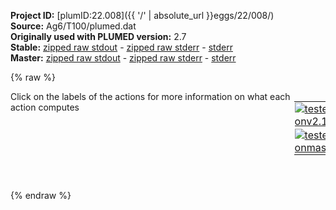 **Project ID:** [plumID:22.008]({{ '/' | absolute_url }}eggs/22/008/)  
**Source:** Ag6/T100/plumed.dat  
**Originally used with PLUMED version:** 2.7  
**Stable:** [zipped raw stdout](plumed.dat.plumed.stdout.txt.zip) - [zipped raw stderr](plumed.dat.plumed.stderr.txt.zip) - [stderr](plumed.dat.plumed.stderr)  
**Master:** [zipped raw stdout](plumed.dat.plumed_master.stdout.txt.zip) - [zipped raw stderr](plumed.dat.plumed_master.stderr.txt.zip) - [stderr](plumed.dat.plumed_master.stderr)  

{% raw %}
<div style="width: 100%; float:left">
<div style="width: 90%; float:left" id="value_details_data/Ag6/T100/plumed.dat"> Click on the labels of the actions for more information on what each action computes </div>
<div style="width: 10%; float:left"><table><tr><td style="padding:1px"><a href="plumed.dat.plumed.stderr"><img src="https://img.shields.io/badge/v2.10-passing-green.svg" alt="tested onv2.10" /></a></td></tr><tr><td style="padding:1px"><a href="plumed.dat.plumed_master.stderr"><img src="https://img.shields.io/badge/master-passing-green.svg" alt="tested onmaster" /></a></td></tr></table></div></div>
<pre style="width=97%;">
<span class="plumedtooltip" style="color:green">UNITS<span class="right">This command sets the internal units for the code. <a href="https://www.plumed.org/doc-master/user-doc/html/_u_n_i_t_s.html" style="color:green">More details</a><i></i></span></span> <span class="plumedtooltip">LENGTH<span class="right">the units of lengths<i></i></span></span>=A <span class="plumedtooltip">TIME<span class="right">the units of time<i></i></span></span>=0.0101805 <span class="plumedtooltip">ENERGY<span class="right">the units of energy<i></i></span></span>=96.4853329
<span id="data/Ag6/T100/plumed.datdefc_short"><span style="display:none;" id="data/Ag6/T100/plumed.dat">The UNITS action with label <b></b> calculates something</span><b name="data/Ag6/T100/plumed.datc" onclick='showPath("data/Ag6/T100/plumed.dat","data/Ag6/T100/plumed.datc","data/Ag6/T100/plumed.datc","black")'>c</b><span style="display:none;" id="data/Ag6/T100/plumed.datc">The COORDINATION action with label <b>c</b> calculates the following quantities:<table  align="center" frame="void" width="95%" cellpadding="5%"><tr><td width="5%"><b> Quantity </b>  </td><td width="5%"><b> Type </b>  </td><td><b> Description </b> </td></tr><tr><td width="5%">c</td><td width="5%"><font color="black">scalar</font></td><td>the value of the coordination</td></tr></table></span>: <span class="plumedtooltip" style="color:green">COORDINATION<span class="right">Calculate coordination numbers. This action has <a class="toggler" href='javascript:;' onclick='toggleDisplay("data/Ag6/T100/plumed.datdefc");'>hidden defaults</a>. <a href="https://www.plumed.org/doc-master/user-doc/html/_c_o_o_r_d_i_n_a_t_i_o_n.html">More details</a><i></i></span></span> <span class="plumedtooltip">GROUPA<span class="right">First list of atoms<i></i></span></span>=1-6 <span class="plumedtooltip">GROUPB<span class="right">Second list of atoms (if empty, N*(N-1)/2 pairs in GROUPA are counted)<i></i></span></span>=1-6 <span class="plumedtooltip">R_0<span class="right">The r_0 parameter of the switching function<i></i></span></span>=2.8
</span><span id="data/Ag6/T100/plumed.datdefc_long" style="display:none;"><b name="data/Ag6/T100/plumed.datc" onclick='showPath("data/Ag6/T100/plumed.dat","data/Ag6/T100/plumed.datc","data/Ag6/T100/plumed.datc","black")'>c</b>: <span class="plumedtooltip" style="color:green">COORDINATION<span class="right">Calculate coordination numbers. This action uses the <a class="toggler" href='javascript:;' onclick='toggleDisplay("data/Ag6/T100/plumed.datdefc");'>defaults shown here</a>. <a href="https://www.plumed.org/doc-master/user-doc/html/_c_o_o_r_d_i_n_a_t_i_o_n.html">More details</a><i></i></span></span> <span class="plumedtooltip">GROUPA<span class="right">First list of atoms<i></i></span></span>=1-6 <span class="plumedtooltip">GROUPB<span class="right">Second list of atoms (if empty, N*(N-1)/2 pairs in GROUPA are counted)<i></i></span></span>=1-6 <span class="plumedtooltip">R_0<span class="right">The r_0 parameter of the switching function<i></i></span></span>=2.8  <span class="plumedtooltip">D_0<span class="right"> The d_0 parameter of the switching function<i></i></span></span>=0.0 <span class="plumedtooltip">NN<span class="right"> The n parameter of the switching function <i></i></span></span>=6 <span class="plumedtooltip">MM<span class="right"> The m parameter of the switching function; 0 implies 2*NN<i></i></span></span>=0
</span><b name="data/Ag6/T100/plumed.datr" onclick='showPath("data/Ag6/T100/plumed.dat","data/Ag6/T100/plumed.datr","data/Ag6/T100/plumed.datr","black")'>r</b><span style="display:none;" id="data/Ag6/T100/plumed.datr">The GYRATION action with label <b>r</b> calculates the following quantities:<table  align="center" frame="void" width="95%" cellpadding="5%"><tr><td width="5%"><b> Quantity </b>  </td><td width="5%"><b> Type </b>  </td><td><b> Description </b> </td></tr><tr><td width="5%">r</td><td width="5%"><font color="black">scalar</font></td><td>the radius of gyration</td></tr></table></span>: <span class="plumedtooltip" style="color:green">GYRATION<span class="right">Calculate the radius of gyration, or other properties related to it. <a href="https://www.plumed.org/doc-master/user-doc/html/_g_y_r_a_t_i_o_n.html" style="color:green">More details</a><i></i></span></span> <span class="plumedtooltip">ATOMS<span class="right">the group of atoms that you are calculating the Gyration Tensor for<i></i></span></span>=1-6
<b name="data/Ag6/T100/plumed.datrrot" onclick='showPath("data/Ag6/T100/plumed.dat","data/Ag6/T100/plumed.datrrot","data/Ag6/T100/plumed.datrrot","black")'>rrot</b><span style="display:none;" id="data/Ag6/T100/plumed.datrrot">The COMBINE action with label <b>rrot</b> calculates the following quantities:<table  align="center" frame="void" width="95%" cellpadding="5%"><tr><td width="5%"><b> Quantity </b>  </td><td width="5%"><b> Type </b>  </td><td><b> Description </b> </td></tr><tr><td width="5%">rrot</td><td width="5%"><font color="black">scalar</font></td><td>a linear compbination</td></tr></table></span>: <span class="plumedtooltip" style="color:green">COMBINE<span class="right">Calculate a polynomial combination of a set of other variables. <a href="https://www.plumed.org/doc-master/user-doc/html/_c_o_m_b_i_n_e.html" style="color:green">More details</a><i></i></span></span> <span class="plumedtooltip">ARG<span class="right">the values input to this function<i></i></span></span>=<b name="data/Ag6/T100/plumed.datc">c</b>,<b name="data/Ag6/T100/plumed.datr">r</b> <span class="plumedtooltip">COEFFICIENTS<span class="right"> the coefficients of the arguments in your function<i></i></span></span>=0.07534,0.99715 <span class="plumedtooltip">PERIODIC<span class="right">if the output of your function is periodic then you should specify the periodicity of the function<i></i></span></span>=NO
<b name="data/Ag6/T100/plumed.datcrot" onclick='showPath("data/Ag6/T100/plumed.dat","data/Ag6/T100/plumed.datcrot","data/Ag6/T100/plumed.datcrot","black")'>crot</b><span style="display:none;" id="data/Ag6/T100/plumed.datcrot">The COMBINE action with label <b>crot</b> calculates the following quantities:<table  align="center" frame="void" width="95%" cellpadding="5%"><tr><td width="5%"><b> Quantity </b>  </td><td width="5%"><b> Type </b>  </td><td><b> Description </b> </td></tr><tr><td width="5%">crot</td><td width="5%"><font color="black">scalar</font></td><td>a linear compbination</td></tr></table></span>: <span class="plumedtooltip" style="color:green">COMBINE<span class="right">Calculate a polynomial combination of a set of other variables. <a href="https://www.plumed.org/doc-master/user-doc/html/_c_o_m_b_i_n_e.html" style="color:green">More details</a><i></i></span></span> <span class="plumedtooltip">ARG<span class="right">the values input to this function<i></i></span></span>=<b name="data/Ag6/T100/plumed.datc">c</b>,<b name="data/Ag6/T100/plumed.datr">r</b> <span class="plumedtooltip">COEFFICIENTS<span class="right"> the coefficients of the arguments in your function<i></i></span></span>=0.99715,-0.07534 <span class="plumedtooltip">PERIODIC<span class="right">if the output of your function is periodic then you should specify the periodicity of the function<i></i></span></span>=NO
<span class="plumedtooltip" style="color:green">UPPER_WALLS<span class="right">Defines a wall for the value of one or more collective variables, <a href="https://www.plumed.org/doc-master/user-doc/html/_u_p_p_e_r__w_a_l_l_s.html" style="color:green">More details</a><i></i></span></span> <span class="plumedtooltip">ARG<span class="right">the arguments on which the bias is acting<i></i></span></span>=<b name="data/Ag6/T100/plumed.datrrot">rrot</b> <span class="plumedtooltip">AT<span class="right">the positions of the wall<i></i></span></span>=3.3 <span class="plumedtooltip">KAPPA<span class="right">the force constant for the wall<i></i></span></span>=50
<span class="plumedtooltip" style="color:green">LOWER_WALLS<span class="right">Defines a wall for the value of one or more collective variables, <a href="https://www.plumed.org/doc-master/user-doc/html/_l_o_w_e_r__w_a_l_l_s.html" style="color:green">More details</a><i></i></span></span> <span class="plumedtooltip">ARG<span class="right">the arguments on which the bias is acting<i></i></span></span>=<b name="data/Ag6/T100/plumed.datcrot">crot</b> <span class="plumedtooltip">AT<span class="right">the positions of the wall<i></i></span></span>=8. <span class="plumedtooltip">KAPPA<span class="right">the force constant for the wall<i></i></span></span>=10
<span class="plumedtooltip" style="color:green">METAD<span class="right">Used to performed metadynamics on one or more collective variables. <a href="https://www.plumed.org/doc-master/user-doc/html/_m_e_t_a_d.html" style="color:green">More details</a><i></i></span></span> <span class="plumedtooltip">ARG<span class="right">the labels of the scalars on which the bias will act<i></i></span></span>=<b name="data/Ag6/T100/plumed.datcrot">crot</b>,<b name="data/Ag6/T100/plumed.datrrot">rrot</b> <span class="plumedtooltip">SIGMA<span class="right">the widths of the Gaussian hills<i></i></span></span>=0.3,0.03 <span class="plumedtooltip">HEIGHT<span class="right">the heights of the Gaussian hills<i></i></span></span>=0.2 <span class="plumedtooltip">PACE<span class="right">the frequency for hill addition<i></i></span></span>=100 <span class="plumedtooltip">BIASFACTOR<span class="right">use well tempered metadynamics and use this bias factor<i></i></span></span>=100 <span class="plumedtooltip">FILE<span class="right"> a file in which the list of added hills is stored<i></i></span></span>=HILLS
<span class="plumedtooltip" style="color:green">FLUSH<span class="right">This command instructs plumed to flush all the open files with a user specified frequency. <a href="https://www.plumed.org/doc-master/user-doc/html/_f_l_u_s_h.html" style="color:green">More details</a><i></i></span></span> <span class="plumedtooltip">STRIDE<span class="right">the frequency with which all the open files should be flushed<i></i></span></span>=100
</pre>
{% endraw %}
